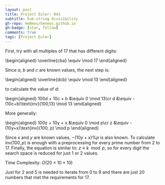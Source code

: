 ```yaml
---
layout: post
title: Project Euler: 043
subtitle: Sub-string divisibility
gh-repo: HeNeos/heneos.github.io
gh-badge: [star, follow]
comments: true
tags: [Project Euler]
---
```


First, try with all multiples of 17 that has different digits:

\begin{aligned}
\overline{cba} \equiv \mod 17
\end{aligned}

Since $a$, $b$ and $c$ are known values, the next step is:

\begin{aligned}
\overline{dcb} \equiv \mod 13
\end{aligned}

to calculate the value of $d$:

\begin{aligned}
100d + 10c + b &\equiv 0 \mod 13\cr
d &\equiv -(10c+b)\text{inv}(100,13) \mod 13
\end{aligned}

More generally:

\begin{aligned}
100z + 10y + x &\equiv 0 \mod p\cr
z &\equiv -(10y+x)\text{inv}(100, p) \mod p
\end{aligned}

Since $x$ and $y$ are known values, $-(10y+x)\%p$ is also known. To calculate $\text{inv}(100, p)$ is enough with a preprocessing for every prime number from $2$ to $17$. Finally, the equation is similar to: $z \equiv k \mod p$, so for every digit the search space is reduced for just $1$ or $2$ values.

Time Complexity: $O(20\times 10\times 10)$

Just for $2$ and $5$ is needed to iterate from $0$ to $9$ and there are just $20$ numbers that met the requirements for $17$.